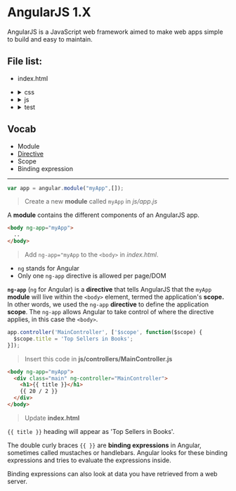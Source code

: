 # AngularJS 1.X

AngularJS is a JavaScript web framework aimed to make web apps simple to build and easy to maintain.

## File list:
- index.html  
- <details>
  <summary>css</summary>
  
  - main.css
  </details>
- <details>
  <summary>js</summary>
  
  - app.js
  - <details>
     <summary>controllers</summary>
     
    - MainController.js
    </details>  
  - <details>
     <summary>shared</summary>
     
    - angular-mocks.js
    - angular-route.min.js
    - angular.min.js
    </details>
  </details>
- <details>
  <summary>test</summary>
  
  - test.js
  </details>


## Vocab

- Module
- [Directive](#directive)
- Scope
- Binding expression

---


```javascript
var app = angular.module("myApp",[]);
```
>Create a new **module** called `myApp` in _js/app.js_

A **module** contains the different components of an AngularJS app.

```html
<body ng-app="myApp">  
  ..
</body>
```
>Add `ng-app="myApp` to the `<body>` in _index.html_.  

- `ng` stands for Angular
- Only one `ng-app` directive is allowed per page/DOM

**`ng-app`** (`ng` for Angular) is a <a name="directive"></a>**directive** that tells AngularJS that the `myApp` **module** will live within the `<body>` element, termed the application's **scope.** In other words, we used the `ng-app` **directive** to define the application **scope**. The `ng-app` allows Angular to take control of where the directive applies, in this case the `<body>`.


```javascript
app.controller('MainController', ['$scope', function($scope) { 
  $scope.title = 'Top Sellers in Books'; 
}]);
```
>Insert this code in **js/controllers/MainController.js**


```html
<body ng-app="myApp">  
  <div class="main" ng-controller="MainController">
    <h1>{{ title }}</h1>
    {{ 20 / 2 }}
  </div>
</body>
```
>Update **index.html**

`{{ title }}` heading will appear as 'Top Sellers in Books'.

The double curly braces `{{ }}` are **binding expressions** in Angular, sometimes called mustaches or handlebars. Angular looks for these binding expressions and tries to evaluate the expressions inside.

Binding expressions can also look at data you have retrieved from a web server.
